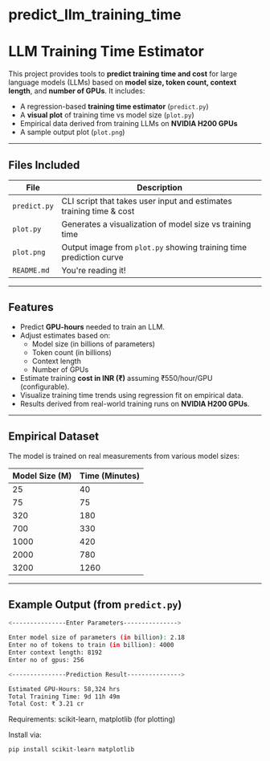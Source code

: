 # predict_llm_training_time

# LLM Training Time Estimator

This project provides tools to **predict training time and cost** for large language models (LLMs) based on **model size, token count, context length**, and **number of GPUs**. It includes:

- A regression-based **training time estimator** (`predict.py`)
- A **visual plot** of training time vs model size (`plot.py`)
- Empirical data derived from training LLMs on **NVIDIA H200 GPUs**
- A sample output plot (`plot.png`)

---

## Files Included

| File        | Description |
|-------------|-------------|
| `predict.py` | CLI script that takes user input and estimates training time & cost |
| `plot.py`    | Generates a visualization of model size vs training time |
| `plot.png`   | Output image from `plot.py` showing training time prediction curve |
| `README.md`  | You're reading it! |

---

## Features

- Predict **GPU-hours** needed to train an LLM.
- Adjust estimates based on:
  - Model size (in billions of parameters)
  - Token count (in billions)
  - Context length
  - Number of GPUs
- Estimate training **cost in INR (₹)** assuming ₹550/hour/GPU (configurable).
- Visualize training time trends using regression fit on empirical data.
- Results derived from real-world training runs on **NVIDIA H200 GPUs**.

---

## Empirical Dataset

The model is trained on real measurements from various model sizes:

| Model Size (M) | Time (Minutes) |
|----------------|----------------|
| 25             | 40             |
| 75             | 75             |
| 320            | 180            |
| 700            | 330            |
| 1000           | 420            |
| 2000           | 780            |
| 3200           | 1260           |

---

## Example Output (from `predict.py`)

```bash
<---------------Enter Parameters--------------->

Enter model size of parameters (in billion): 2.18
Enter no of tokens to train (in billion): 4000
Enter context length: 8192
Enter no of gpus: 256

<---------------Prediction Result--------------->

Estimated GPU-Hours: 58,324 hrs
Total Training Time: 9d 11h 49m
Total Cost: ₹ 3.21 cr
```

Requirements: scikit-learn, matplotlib (for plotting)

Install via:

```bash
pip install scikit-learn matplotlib

